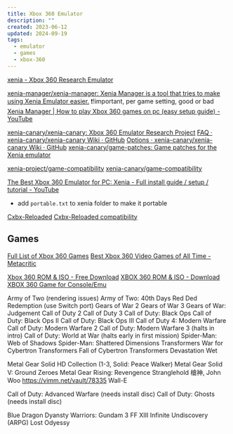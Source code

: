 ```yaml
---
title: Xbox 360 Emulator
description: ""
created: 2023-06-12
updated: 2024-09-19
tags:
  - emulator
  - games
  - xbox-360
---
```


[xenia - Xbox 360 Research Emulator](https://xenia.jp/)

[xenia-manager/xenia-manager: Xenia Manager is a tool that tries to make using Xenia Emulator easier.](https://github.com/xenia-manager/xenia-manager) ❗!important, per game setting, good or bad
[Xenia Manager | How to play Xbox 360 games on pc (easy setup guide) - YouTube](https://www.youtube.com/watch?v=DetLUZc1xhM)

[xenia-canary/xenia-canary: Xbox 360 Emulator Research Project](https://github.com/xenia-canary/xenia-canary)
[FAQ · xenia-canary/xenia-canary Wiki · GitHub](https://github.com/xenia-canary/xenia-canary/wiki/FAQ)
[Options · xenia-canary/xenia-canary Wiki · GitHub](https://github.com/xenia-canary/xenia-canary/wiki/Options)
[xenia-canary/game-patches: Game patches for the Xenia emulator](https://github.com/xenia-canary/game-patches)

[xenia-project/game-compatibility](https://github.com/xenia-project/game-compatibility)
[xenia-canary/game-compatibility](https://github.com/xenia-canary/game-compatibility)

[The Best Xbox 360 Emulator for PC: Xenia - Full install guide / setup / tutorial - YouTube](https://www.youtube.com/watch?v=6oPJ2xroj-0)

- add `portable.txt` to xenia folder to make it portable

[Cxbx-Reloaded](https://cxbx-reloaded.co.uk/)
[Cxbx-Reloaded compatibility](https://cxbx-reloaded.co.uk/compatibility)

## Games

[Full List of Xbox 360 Games](https://www.trueachievements.com/xbox-360/games)
[Best Xbox 360 Video Games of All Time - Metacritic](https://www.metacritic.com/browse/games/score/metascore/all/xbox360)

[Xbox 360 ROM & ISO - Free Download](https://romsfun.com/roms/xbox-360)
[XBOX 360 ROM & ISO - Download XBOX 360 Game for Console/Emu](https://romspure.cc/roms/microsoft-xbox-360)

Army of Two (rendering issues)
Army of Two: 40th Days
Red Ded Redemption (use Switch port)
Gears of War 2
Gears of War 3
Gears of War: Judgement
Call of Duty 2
Call of Duty 3
Call of Duty: Black Ops
Call of Duty: Black Ops II
Call of Duty: Black Ops III
Call of Duty 4: Modern Warfare
Call of Duty: Modern Warfare 2
Call of Duty: Modern Warfare 3 (halts in intro)
Call of Duty: World at War (halts early in first mission)
Spider-Man: Web of Shadows
Spider-Man: Shattered Dimensions
Transformers War for Cybertron
Transformers Fall of Cybertron
Transformers Devastation
Wet

Metal Gear Solid HD Collection (1-3, Solid: Peace Walker)
Metal Gear Solid V: Ground Zeroes
Metal Gear Rising: Revengence
Stranglehold 槍神, John Woo https://vimm.net/vault/78335
Wall-E

Call of Duty: Advanced Warfare (needs install disc)
Call of Duty: Ghosts (needs install disc)

Blue Dragon
Dyansty Warriors: Gundam 3
FF XIII
Infinite Undiscovery (ARPG)
Lost Odyessy
